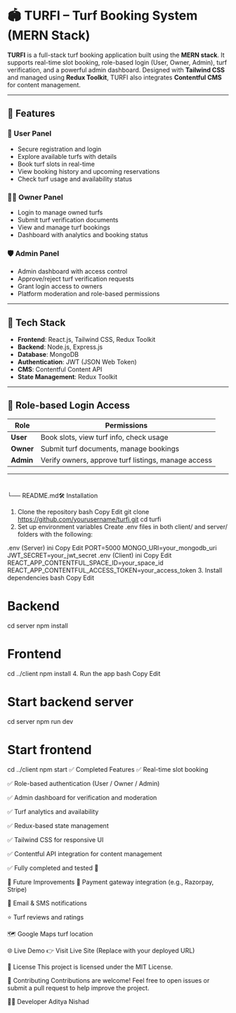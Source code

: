 # 🏟️ TURFI – Turf Booking System (MERN Stack)

**TURFI** is a full-stack turf booking application built using the **MERN stack**. It supports real-time slot booking, role-based login (User, Owner, Admin), turf verification, and a powerful admin dashboard. Designed with **Tailwind CSS** and managed using **Redux Toolkit**, TURFI also integrates **Contentful CMS** for content management.

---

## 🚀 Features

### 👤 User Panel
- Secure registration and login
- Explore available turfs with details
- Book turf slots in real-time
- View booking history and upcoming reservations
- Check turf usage and availability status

### 🧑‍💼 Owner Panel
- Login to manage owned turfs
- Submit turf verification documents
- View and manage turf bookings
- Dashboard with analytics and booking status

### 🛡️ Admin Panel
- Admin dashboard with access control
- Approve/reject turf verification requests
- Grant login access to owners
- Platform moderation and role-based permissions

---

## 🧰 Tech Stack

- **Frontend**: React.js, Tailwind CSS, Redux Toolkit
- **Backend**: Node.js, Express.js
- **Database**: MongoDB
- **Authentication**: JWT (JSON Web Token)
- **CMS**: Contentful Content API
- **State Management**: Redux Toolkit

---



## 🔐 Role-based Login Access

| Role    | Permissions |
|---------|-------------|
| **User**   | Book slots, view turf info, check usage |
| **Owner**  | Submit turf documents, manage bookings |
| **Admin**  | Verify owners, approve turf listings, manage access |

---

#
└── README.md🛠️ Installation
1. Clone the repository
bash
Copy
Edit
git clone https://github.com/yourusername/turfi.git
cd turfi
2. Set up environment variables
Create .env files in both client/ and server/ folders with the following:

.env (Server)
ini
Copy
Edit
PORT=5000
MONGO_URI=your_mongodb_uri
JWT_SECRET=your_jwt_secret
.env (Client)
ini
Copy
Edit
REACT_APP_CONTENTFUL_SPACE_ID=your_space_id
REACT_APP_CONTENTFUL_ACCESS_TOKEN=your_access_token
3. Install dependencies
bash
Copy
Edit
# Backend
cd server
npm install

# Frontend
cd ../client
npm install
4. Run the app
bash
Copy
Edit
# Start backend server
cd server
npm run dev

# Start frontend
cd ../client
npm start
✅ Completed Features
✅ Real-time slot booking

✅ Role-based authentication (User / Owner / Admin)

✅ Admin dashboard for verification and moderation

✅ Turf analytics and availability

✅ Redux-based state management

✅ Tailwind CSS for responsive UI

✅ Contentful API integration for content management

✅ Fully completed and tested 💯

📢 Future Improvements
🔗 Payment gateway integration (e.g., Razorpay, Stripe)

🔔 Email & SMS notifications

⭐ Turf reviews and ratings

🗺️ Google Maps turf location

🌐 Live Demo
👉 Visit Live Site (Replace with your deployed URL)

📄 License
This project is licensed under the MIT License.

🤝 Contributing
Contributions are welcome!
Feel free to open issues or submit a pull request to help improve the project.

👨‍💻 Developer
Aditya Nishad
